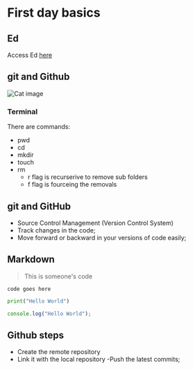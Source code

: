 # First day basics

## Ed
Access Ed [here](https://discord.com/channels/738633600701825117/1330835963823525931)

## git and Github
![Cat image](./cat.jpg)



### Terminal
There are commands:

- pwd
- cd
- mkdir
- touch
- rm
    - r flag is recurserive to remove sub folders
    - f flag is fourceing the removals

## git and GitHub

- Source Control Management (Version Control System)
- Track changes in the code;
- Move forward or backward in your versions of code easily;


## Markdown

> This is someone's code

```
code goes here

```

```py
print("Hello World")

```

```js
console.log("Hello World");

```

## Github steps

- Create the remote repository
- Link it with the local repository
-Push the latest commits;






